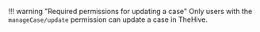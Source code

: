 !!! warning "Required permissions for updating a case"
    Only users with the `manageCase/update` permission can update a case in TheHive.